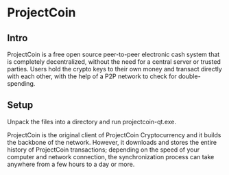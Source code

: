 ProjectCoin
=====================

Intro
-----
ProjectCoin is a free open source peer-to-peer electronic cash system that is
completely decentralized, without the need for a central server or trusted
parties.  Users hold the crypto keys to their own money and transact directly
with each other, with the help of a P2P network to check for double-spending.


Setup
-----
Unpack the files into a directory and run projectcoin-qt.exe.

ProjectCoin is the original client of ProjectCoin Cryptocurrency and it builds the backbone of the network.
However, it downloads and stores the entire history of ProjectCoin transactions;
depending on the speed of your computer and network connection, the synchronization
process can take anywhere from a few hours to a day or more.
